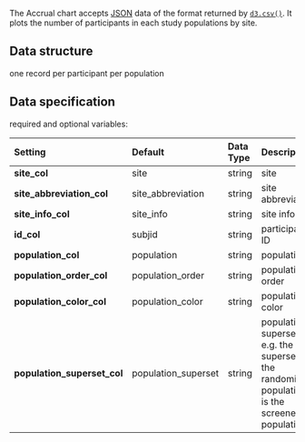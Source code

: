 The Accrual chart accepts [JSON](https://en.wikipedia.org/wiki/JSON) data of the format returned by [`d3.csv()`](https://github.com/d3/d3-3.x-api-reference/blob/master/CSV.md). It plots the number of participants in each study populations by site.

## Data structure
one record per participant per population

## Data specification
required and optional variables:

| Setting | Default | Data Type | Description | Required? |
|:--------|:--------|:----------|:------------|:---------:|
|**site_col**|site|string|site|**Y**|
|**site_abbreviation_col**|site_abbreviation|string|site abbreviation||
|**site_info_col**|site_info|string|site info||
|**id_col**|subjid|string|participant ID||
|**population_col**|population|string|population|**Y**|
|**population_order_col**|population_order|string|population order||
|**population_color_col**|population_color|string|population color||
|**population_superset_col**|population_superset|string|population superset, e.g. the superset of the randomized population is the screened population||